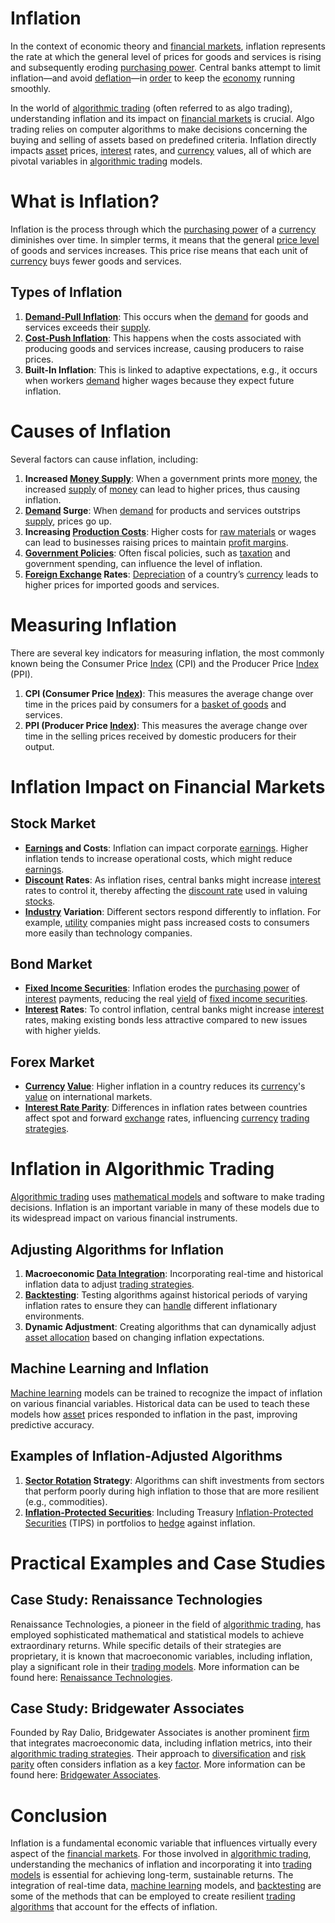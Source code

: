 # Inflation

In the context of economic theory and [financial markets](../f/financial_market.md), inflation represents the rate at which the general level of prices for goods and services is rising and subsequently eroding [purchasing power](../p/purchasing_power.md). Central banks attempt to limit inflation—and avoid [deflation](../d/deflation.md)—in [order](../o/order.md) to keep the [economy](../e/economy.md) running smoothly.

In the world of [algorithmic trading](../a/accountability.md) (often referred to as algo trading), understanding inflation and its impact on [financial markets](../f/financial_market.md) is crucial. Algo trading relies on computer algorithms to make decisions concerning the buying and selling of assets based on predefined criteria. Inflation directly impacts [asset](../a/asset.md) prices, [interest](../i/interest.md) rates, and [currency](../c/currency.md) values, all of which are pivotal variables in [algorithmic trading](../a/accountability.md) models.

# What is Inflation?

Inflation is the process through which the [purchasing power](../p/purchasing_power.md) of a [currency](../c/currency.md) diminishes over time. In simpler terms, it means that the general [price level](../p/price_level.md) of goods and services increases. This price rise means that each unit of [currency](../c/currency.md) buys fewer goods and services.

## Types of Inflation

1. **[Demand-Pull Inflation](../d/demand-pull_inflation.md)**: This occurs when the [demand](../d/demand.md) for goods and services exceeds their [supply](../s/supply.md).
2. **[Cost-Push Inflation](../c/cost-push.md)**: This happens when the costs associated with producing goods and services increase, causing producers to raise prices.
3. **Built-In Inflation**: This is linked to adaptive expectations, e.g., it occurs when workers [demand](../d/demand.md) higher wages because they expect future inflation.

# Causes of Inflation

Several factors can cause inflation, including:

1. **Increased [Money Supply](../m/money_supply.md)**: When a government prints more [money](../m/money.md), the increased [supply](../s/supply.md) of [money](../m/money.md) can lead to higher prices, thus causing inflation.
2. **[Demand](../d/demand.md) Surge**: When [demand](../d/demand.md) for products and services outstrips [supply](../s/supply.md), prices go up.
3. **Increasing [Production Costs](../p/production_costs.md)**: Higher costs for [raw materials](../r/raw_materials.md) or wages can lead to businesses raising prices to maintain [profit margins](../p/profit_margins_in_trading.md).
4. **[Government Policies](../g/government_policies_in_trading.md)**: Often fiscal policies, such as [taxation](../t/taxation.md) and government spending, can influence the level of inflation.
5. **[Foreign Exchange](../f/foreign_exchange.md) Rates**: [Depreciation](../d/depreciation.md) of a country’s [currency](../c/currency.md) leads to higher prices for imported goods and services.

# Measuring Inflation

There are several key indicators for measuring inflation, the most commonly known being the Consumer Price [Index](../i/index_instrument.md) (CPI) and the Producer Price [Index](../i/index_instrument.md) (PPI).

1. **CPI (Consumer Price [Index](../i/index_instrument.md))**: This measures the average change over time in the prices paid by consumers for a [basket of goods](../b/basket_of_goods.md) and services.
2. **PPI (Producer Price [Index](../i/index_instrument.md))**: This measures the average change over time in the selling prices received by domestic producers for their output.

# Inflation Impact on Financial Markets

## Stock Market

- **[Earnings](../e/earnings.md) and Costs**: Inflation can impact corporate [earnings](../e/earnings.md). Higher inflation tends to increase operational costs, which might reduce [earnings](../e/earnings.md).
- **[Discount](../d/discount.md) Rates**: As inflation rises, central banks might increase [interest](../i/interest.md) rates to control it, thereby affecting the [discount rate](../d/discount_rate.md) used in valuing [stocks](../s/stock.md).
- **[Industry](../i/industry.md) Variation**: Different sectors respond differently to inflation. For example, [utility](../u/utility.md) companies might pass increased costs to consumers more easily than technology companies.

## Bond Market

- **[Fixed Income Securities](../f/fixed_income_securities.md)**: Inflation erodes the [purchasing power](../p/purchasing_power.md) of [interest](../i/interest.md) payments, reducing the real [yield](../y/yield.md) of [fixed income securities](../f/fixed_income_securities.md).
- **[Interest](../i/interest.md) Rates**: To control inflation, central banks might increase [interest](../i/interest.md) rates, making existing bonds less attractive compared to new issues with higher yields.

## Forex Market

- **[Currency](../c/currency.md) [Value](../v/value.md)**: Higher inflation in a country reduces its [currency](../c/currency.md)'s [value](../v/value.md) on international markets.
- **[Interest Rate Parity](../i/interest_rate_parity.md)**: Differences in inflation rates between countries affect spot and forward [exchange](../e/exchange.md) rates, influencing [currency](../c/currency.md) [trading strategies](../t/trading_strategies.md).

# Inflation in Algorithmic Trading

[Algorithmic trading](../a/accountability.md) uses [mathematical models](../m/mathematical_models_in_trading.md) and software to make trading decisions. Inflation is an important variable in many of these models due to its widespread impact on various financial instruments.

## Adjusting Algorithms for Inflation

1. **Macroeconomic [Data Integration](../d/data_integration.md)**: Incorporating real-time and historical inflation data to adjust [trading strategies](../t/trading_strategies.md).
2. **[Backtesting](../b/backtesting.md)**: Testing algorithms against historical periods of varying inflation rates to ensure they can [handle](../h/handle.md) different inflationary environments.
3. **Dynamic Adjustment**: Creating algorithms that can dynamically adjust [asset allocation](../a/asset_allocation.md) based on changing inflation expectations.

## Machine Learning and Inflation

[Machine learning](../m/machine_learning.md) models can be trained to recognize the impact of inflation on various financial variables. Historical data can be used to teach these models how [asset](../a/asset.md) prices responded to inflation in the past, improving predictive accuracy.

## Examples of Inflation-Adjusted Algorithms

1. **[Sector Rotation](../s/sector_rotation.md) Strategy**: Algorithms can shift investments from sectors that perform poorly during high inflation to those that are more resilient (e.g., commodities).
2. **[Inflation-Protected Securities](../i/inflation-protected_securities.md)**: Including Treasury [Inflation-Protected Securities](../i/inflation-protected_securities.md) (TIPS) in portfolios to [hedge](../h/hedge.md) against inflation.

# Practical Examples and Case Studies

## Case Study: Renaissance Technologies

Renaissance Technologies, a pioneer in the field of [algorithmic trading](../a/accountability.md), has employed sophisticated mathematical and statistical models to achieve extraordinary returns. While specific details of their strategies are proprietary, it is known that macroeconomic variables, including inflation, play a significant role in their [trading models](../t/trading_models.md). More information can be found here: [Renaissance Technologies](https://www.rentec.com/).

## Case Study: Bridgewater Associates

Founded by Ray Dalio, Bridgewater Associates is another prominent [firm](../f/firm.md) that integrates macroeconomic data, including inflation metrics, into their [algorithmic trading strategies](../a/algorithmic_trading_strategies.md). Their approach to [diversification](../d/diversification.md) and [risk parity](../r/risk_parity.md) often considers inflation as a key [factor](../f/factor.md). More information can be found here: [Bridgewater Associates](https://www.bridgewater.com/).

# Conclusion

Inflation is a fundamental economic variable that influences virtually every aspect of the [financial markets](../f/financial_market.md). For those involved in [algorithmic trading](../a/accountability.md), understanding the mechanics of inflation and incorporating it into [trading models](../t/trading_models.md) is essential for achieving long-term, sustainable returns. The integration of real-time data, [machine learning](../m/machine_learning.md) models, and [backtesting](../b/backtesting.md) are some of the methods that can be employed to create resilient [trading algorithms](../t/trading_algorithms.md) that account for the effects of inflation.